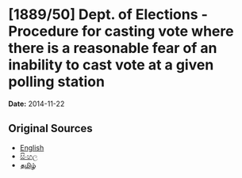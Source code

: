 # [1889/50] Dept. of Elections - Procedure for casting vote where there is a reasonable fear of an inability to cast vote at a given polling station

**Date:** 2014-11-22

## Original Sources

- [English](https://documents.gov.lk/view/extra-gazettes/2014/11/1889-50_E.pdf)
- [සිංහල](https://documents.gov.lk/view/extra-gazettes/2014/11/1889-50_S.pdf)
- [தமிழ்](https://documents.gov.lk/view/extra-gazettes/2014/11/1889-50_T.pdf)
